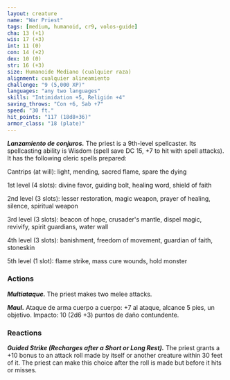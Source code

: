 ```yaml
---
layout: creature
name: "War Priest"
tags: [medium, humanoid, cr9, volos-guide]
cha: 13 (+1)
wis: 17 (+3)
int: 11 (0)
con: 14 (+2)
dex: 10 (0)
str: 16 (+3)
size: Humanoide Mediano (cualquier raza)
alignment: cualquier alineamiento
challenge: "9 (5,000 XP)"
languages: "any two languages"
skills: "Intimidation +5, Religión +4"
saving_throws: "Con +6, Sab +7"
speed: "30 ft."
hit_points: "117 (18d8+36)"
armor_class: "18 (plate)"
---
```


***Lanzamiento de conjuros.*** The priest is a 9th-level spellcaster. Its spellcasting ability is Wisdom (spell save DC 15, +7 to hit with spell attacks). It has the following cleric spells prepared:

Cantrips (at will): light, mending, sacred flame, spare the dying

1st level (4 slots): divine favor, guiding bolt, healing word, shield of faith

2nd level (3 slots): lesser restoration, magic weapon, prayer of healing, silence, spiritual weapon

3rd level (3 slots): beacon of hope, crusader's mantle, dispel magic, revivify, spirit guardians, water wall

4th level (3 slots): banishment, freedom of movement, guardian of faith, stoneskin

5th level (1 slot): flame strike, mass cure wounds, hold monster

### Actions

***Multiataque.*** The priest makes two melee attacks.

***Maul.*** Ataque de arma cuerpo a cuerpo: +7 al ataque, alcance 5 pies, un objetivo. Impacto: 10 (2d6 +3) puntos de daño contundente.

### Reactions

***Guided Strike (Recharges after a Short or Long Rest).*** The priest grants a +10 bonus to an attack roll made by itself or another creature within 30 feet of it. The priest can make this choice after the roll is made but before it hits or misses.